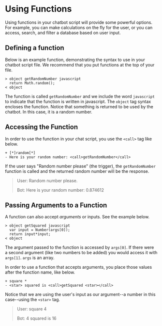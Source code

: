 # Using Functions

Using functions in your chatbot script will provide some powerful options. For example, you can make calculations on the fly for the user, or you can access, search, and filter a database based on user input.

## Defining a function

Below is an example function, demonstrating the syntax to use in your chatbot script file. We recommend that you put functions at the top of your file.

```text
> object getRandomNumber javascript
  return Math.random();
< object
```

The function is called `getRandomNumber` and we include the word `javascript` to indicate that the function is written in javascript. The `object` tag syntax encloses the function. Notice that something is returned to be used by the chatbot. In this case, it is a random number.

## Accessing the Function

In order to use the function in your chat script, you use the `<call>` tag like below.

```text
+ [*]random[*]
- Here is your random number: <call>getRandomNumber</call>
```

If the user says "Random number please" \(the trigger\), the `getRandomNumber` function is called and the returned random number will be the response.

> User: Random number please.
>
> Bot: Here is your random number: 0.874612

## Passing Arguments to a Function

A function can also accept _arguments_ or inputs. See the example below.

```text
> object getSquared javascript
  var input = Number(args[0]);
  return input*input;
< object
```

The argument passed to the function is accessed by `args[0]`. If there were a second argument \(like two numbers to be added\) you would access it with `args[1]`. `args` is an array.

In order to use a function that accepts arguments, you place those values after the function name, like below.

```text
+ square *
- <star> squared is <call>getSquared <star></call>
```

Notice that we are using the user's input as our argument--a number in this case--using the `<star>` tag.

> User: square 4
>
> Bot: 4 squared is 16

